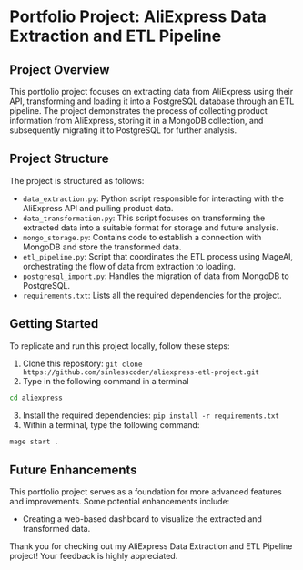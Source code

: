 # Portfolio Project: AliExpress Data Extraction and ETL Pipeline

## Project Overview

This portfolio project focuses on extracting data from AliExpress using their API, transforming and loading it into a PostgreSQL database through an ETL pipeline. The project demonstrates the process of collecting product information from AliExpress, storing it in a MongoDB collection, and subsequently migrating it to PostgreSQL for further analysis.

## Project Structure

The project is structured as follows:

- `data_extraction.py`: Python script responsible for interacting with the AliExpress API and pulling product data.
- `data_transformation.py`: This script focuses on transforming the extracted data into a suitable format for storage and future analysis.
- `mongo_storage.py`: Contains code to establish a connection with MongoDB and store the transformed data.
- `etl_pipeline.py`: Script that coordinates the ETL process using MageAI, orchestrating the flow of data from extraction to loading.
- `postgresql_import.py`: Handles the migration of data from MongoDB to PostgreSQL.
- `requirements.txt`: Lists all the required dependencies for the project.

## Getting Started

To replicate and run this project locally, follow these steps:

1. Clone this repository: `git clone https://github.com/sinlesscoder/aliexpress-etl-project.git`
2. Type in the following command in a terminal
```bash 
cd aliexpress
```
3. Install the required dependencies: `pip install -r requirements.txt`
4. Within a terminal, type the following command: 

```bash 
mage start .
```
## Future Enhancements

This portfolio project serves as a foundation for more advanced features and improvements. Some potential enhancements include:

- Creating a web-based dashboard to visualize the extracted and transformed data.

Thank you for checking out my AliExpress Data Extraction and ETL Pipeline project! Your feedback is highly appreciated.
